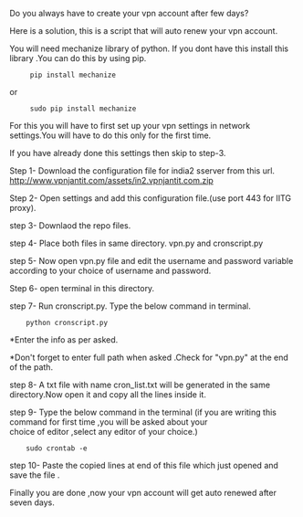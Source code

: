 Do you always have to create your vpn account after few days?

Here is a solution, this is a script that will auto renew your vpn account.

You will need mechanize library of python.
If you dont have this install this library .You can do this by using pip.


         pip install mechanize
or       

         sudo pip install mechanize





For this you will have to first set up your vpn settings in network settings.You will have to do this only for the first time.

If you have already done this settings then skip to step-3.

Step 1- Download the configuration file for india2 sserver from this url.
        http://www.vpnjantit.com/assets/in2.vpnjantit.com.zip
        
Step 2- Open settings and add this configuration file.(use port 443 for IITG proxy).

step 3- Downlaod the repo files.
        

step 4- Place both files in same directory. vpn.py and 
        cronscript.py

step 5- Now open vpn.py file and edit the username and password variable according to your choice of username and  password.

Step 6- open terminal in this directory.

step 7- Run cronscript.py. Type the below command in terminal.
        
        python cronscript.py


*Enter the info as per asked.

*Don't forget to enter full path when asked .Check for "vpn.py" at the end of the path.


step 8- A txt file with name cron_list.txt will be generated in the same directory.Now open it and copy all the lines inside it.

step 9- Type the below command in the terminal (if you are writing this command for first time ,you will be asked about your                                        
        choice of editor ,select any editor of your choice.)
        
        
        sudo crontab -e

step 10- Paste the copied lines at end of this file which just opened and save the file .

Finally you are done ,now your vpn account will get auto renewed after seven days. 
